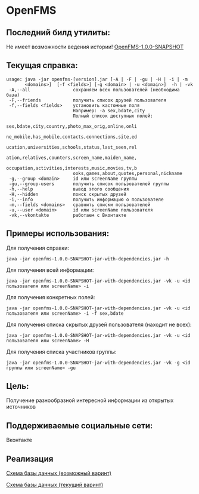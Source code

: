 # OpenFMS

Последний билд утилиты:
-----
Не имеет возможности ведения истории!
[OpenFMS-1.0.0-SNAPSHOT](http://file.sadv1r.ru/openfms-1.0.0-SNAPSHOT-jar-with-dependencies.jar)

Текущая справка:
-----
```
usage: java -jar openfms-[version].jar [-A | -F | -gu | -H | -i | -m
       <domains>]  [-f <fields>] [-g <domain> | -u <domain>]  -h | -vk
 -A,--all                сохраняем всех пользователей (необходима база)
 -F,--friends            получить список друзей пользователя
 -f,--fields <fields>    установить кастомные поля
                         Например: -а sex,bdate,city
                         Полный список доступных полей:
                         sex,bdate,city,country,photo_max_orig,online,onli
                         ne_mobile,has_mobile,contacts,connections,site,ed
                         ucation,universities,schools,status,last_seen,rel
                         ation,relatives,counters,screen_name,maiden_name,
                         occupation,activities,interests,music,movies,tv,b
                         ooks,games,about,quotes,personal,nickname
 -g,--group <domain>     id или screenName группы
 -gu,--group-users       получить список пользователей группы
 -h,--help               вывод этого сообщения
 -H,--hidden             поиск скрытых друзей
 -i,--info               получить информацию о пользователе
 -m,--fields <domains>   сравнить списки пользователей
 -u,--user <domain>      id или screenName пользователя
 -vk,--vkontakte         работаем с Вконтакте
 ```
Примеры использования:
-----
Для получения справки:
```
java -jar openfms-1.0.0-SNAPSHOT-jar-with-dependencies.jar -h
```
Для получения всей информации:
```
java -jar openfms-1.0.0-SNAPSHOT-jar-with-dependencies.jar -vk -u <id пользователя или screenName> -i
```
Для получения конкретных полей:
```
java -jar openfms-1.0.0-SNAPSHOT-jar-with-dependencies.jar -vk -u <id пользователя или screenName> -i -f sex,bdate
```
Для получения списка скрытых друзей пользователя (находит не всех):
```
java -jar openfms-1.0.0-SNAPSHOT-jar-with-dependencies.jar -vk -u <id пользователя или screenName> -H
```
Для получения списка участников группы:
```
java -jar openfms-1.0.0-SNAPSHOT-jar-with-dependencies.jar -vk -g <id группы или screenName> -gu
```

Цель:
-----
Получение разнообразной интересной информации из открытых источников

Поддерживаемые социальные сети:
-----
Вконтакте


Реализация
-----
[Схема базы данных (возможный варинт)](http://dbdesigner.net/designer/schema/808)

[Схема базы данных (текущий варинт)](http://img.sadv1r.ru/8x3ax.png)

